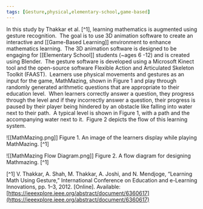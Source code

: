 ```yaml
---
tags: [Gesture,physical,elementary-school,game-based]
---
```


In this study by Thakkar et al. [^1], learning mathematics is augmented using gesture recognition.  The goal is to use 3D animation software to create an interactive and [[Game-Based Learning]] environment to enhance mathematics learning.  The 3D animation software is designed to be engaging for [[Elementary School]] students (~ages 6 -12) and is created using Blender.  The gesture software is developed using a Microsoft Kinect tool and the open-source software Flexible Action and Articulated Skeleton Toolkit (FAAST).  Learners use physical movements and gestures as an input for the game, MathMazing, shown in Figure 1 and play through randomly generated arithmetic questions that are appropriate to their education level.  When learners correctly answer a question, they progress through the level and if they incorrectly answer a question, their progress is paused by their player being hindered by an obstacle like falling into water next to their path.  A typical level is shown in Figure 1, with a path and the accompanying water next to it.  Figure 2 depicts the flow of this learning system.

![[MathMazing.png]]
Figure 1. An image of the learners display while playing MathMazing. [^1]

![[MathMazing Flow Diagram.png]]
Figure 2.  A flow diagram for designing Mathmazing. [^1]

[^1] V. Thakkar, A. Shah, M. Thakkar, A. Joshi, and N. Mendjoge, “Learning Math Using Gesture,” International Conference on Education and e-Learning Innovations, pp. 1–3, 2012. [Online]. Available: [https://ieeexplore.ieee.org/abstract/document/6360617](https://ieeexplore.ieee.org/abstract/document/6360617)